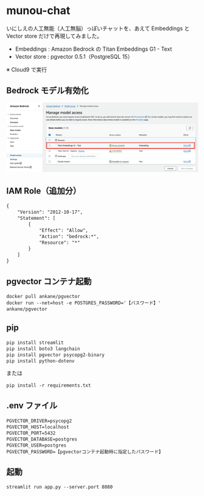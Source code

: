 # munou-chat

いにしえの人工無能（人工無脳）っぽいチャットを、あえて Embeddings と Vector store だけで再現してみました。

- Embeddings : Amazon Bedrock の Titan Embeddings G1 - Text
- Vector store : pgvector 0.5.1（PostgreSQL 15）

※ Cloud9 で実行

## Bedrock モデル有効化

![マネージドコンソール](enable_titan.png "マネージドコンソール")

## IAM Role（追加分）

```json:
{
    "Version": "2012-10-17",
    "Statement": [
        {
            "Effect": "Allow",
            "Action": "bedrock:*",
            "Resource": "*"
        }
    ]
}
```

## pgvector コンテナ起動

```sh:
docker pull ankane/pgvector
docker run --net=host -e POSTGRES_PASSWORD='【パスワード】' ankane/pgvector
```

## pip

```sh:
pip install streamlit
pip install boto3 langchain
pip install pgvector psycopg2-binary
pip install python-dotenv
```

または

```sh:
pip install -r requirements.txt
```

## .env ファイル

```text:
PGVECTOR_DRIVER=psycopg2
PGVECTOR_HOST=localhost
PGVECTOR_PORT=5432
PGVECTOR_DATABASE=postgres
PGVECTOR_USER=postgres
PGVECTOR_PASSWORD=【pgvectorコンテナ起動時に指定したパスワード】
```

## 起動

```sh:
streamlit run app.py --server.port 8080
```